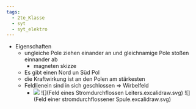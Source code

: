 ```yaml
---
tags:
  - 2te_Klasse
  - syt
  - syt_elektro
---
```


- Eigenschaften 
	- ungleiche Pole ziehen einander an und gleichnamige Pole stoßen einnander ab
		- magneten skizze
	- Es gibt einen Nord un Süd Pol 
	- die Kraftwirkung ist an den Polen am stärkesten
	- Feldlienein sind in sich geschlossen ⇒ Wirbelfeld
		- ![](DR23-04-2024-30.excalidraw.svg)
![](Feld eines Stromdurchflossen Leiters.excalidraw.svg)
![](Feld einer stromdurchflossener Spule.excalidraw.svg)